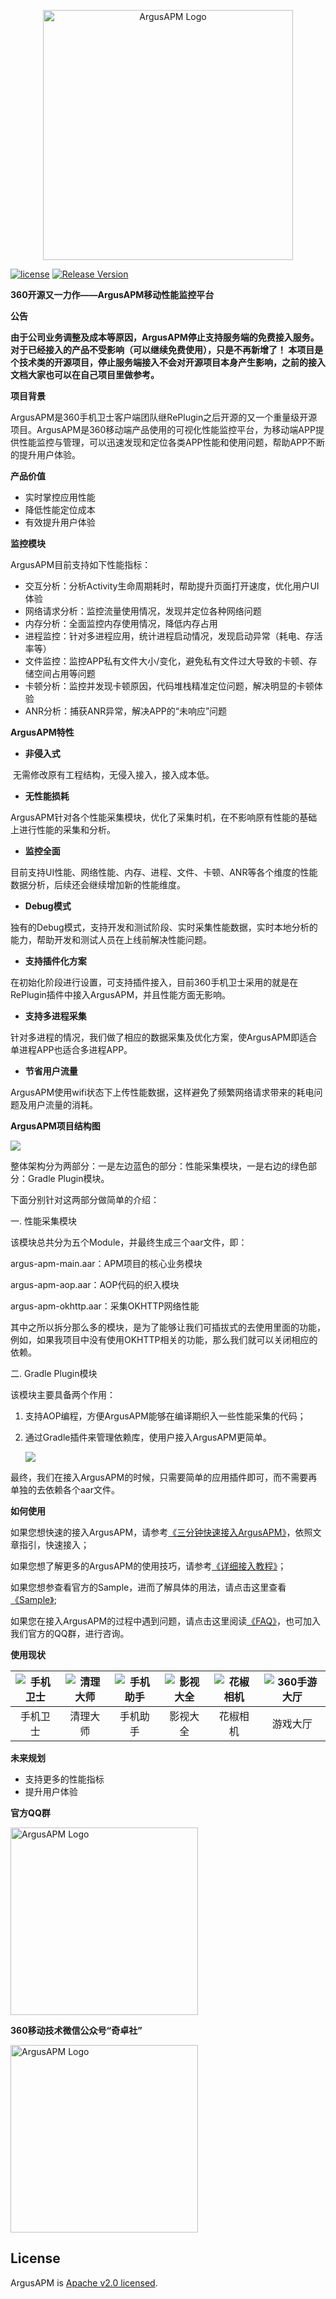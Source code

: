 <p align="center">
  <img alt="ArgusAPM Logo" src="https://github.com/Qihoo360/ArgusAPM/blob/master/doc/img/readme/ArgusAPM.jpeg" width="400"/>
</p>

[![license](http://img.shields.io/badge/license-Apache2.0-brightgreen.svg?style=flat)](https://github.com/Qihoo360/ArgusAPM/blob/master/LICENSE)
[![Release Version](https://img.shields.io/badge/release-2.0.1.1007-brightgreen.svg)](https://bintray.com/argusapm/argusapm/argus-apm-gradle)

**360开源又一力作——ArgusAPM移动性能监控平台**

**公告**

**由于公司业务调整及成本等原因，ArgusAPM停止支持服务端的免费接入服务。对于已经接入的产品不受影响（可以继续免费使用），只是不再新增了！
本项目是个技术类的开源项目，停止服务端接入不会对开源项目本身产生影响，之前的接入文档大家也可以在自己项目里做参考。**

**项目背景**

ArgusAPM是360手机卫士客户端团队继RePlugin之后开源的又一个重量级开源项目。ArgusAPM是360移动端产品使用的可视化性能监控平台，为移动端APP提供性能监控与管理，可以迅速发现和定位各类APP性能和使用问题，帮助APP不断的提升用户体验。


**产品价值**

- 实时掌控应用性能
- 降低性能定位成本
- 有效提升用户体验

**监控模块**

ArgusAPM目前支持如下性能指标：

- 交互分析：分析Activity生命周期耗时，帮助提升页面打开速度，优化用户UI体验
- 网络请求分析：监控流量使用情况，发现并定位各种网络问题
- 内存分析：全面监控内存使用情况，降低内存占用
- 进程监控：针对多进程应用，统计进程启动情况，发现启动异常（耗电、存活率等）
- 文件监控：监控APP私有文件大小/变化，避免私有文件过大导致的卡顿、存储空间占用等问题
- 卡顿分析：监控并发现卡顿原因，代码堆栈精准定位问题，解决明显的卡顿体验
- ANR分析：捕获ANR异常，解决APP的“未响应”问题

**ArgusAPM特性**

- **非侵入式**

​	无需修改原有工程结构，无侵入接入，接入成本低。

- **无性能损耗**

​	ArgusAPM针对各个性能采集模块，优化了采集时机，在不影响原有性能的基础上进行性能的采集和分析。

- **监控全面**

​	目前支持UI性能、网络性能、内存、进程、文件、卡顿、ANR等各个维度的性能数据分析，后续还会继续增加新的性能维度。

- **Debug模式**

​	独有的Debug模式，支持开发和测试阶段、实时采集性能数据，实时本地分析的能力，帮助开发和测试人员在上线前解决性能问题。

- **支持插件化方案**

​	在初始化阶段进行设置，可支持插件接入，目前360手机卫士采用的就是在RePlugin插件中接入ArgusAPM，并且性能方面无影响。

- **支持多进程采集**

​	针对多进程的情况，我们做了相应的数据采集及优化方案，使ArgusAPM即适合单进程APP也适合多进程APP。

- **节省用户流量**

​	ArgusAPM使用wifi状态下上传性能数据，这样避免了频繁网络请求带来的耗电问题及用户流量的消耗。

**ArgusAPM项目结构图**



![](https://raw.githubusercontent.com/Qihoo360/ArgusAPM/master/doc/img/readme/ArgusAPM架构图.png)

整体架构分为两部分：一是左边蓝色的部分：性能采集模块，一是右边的绿色部分：Gradle Plugin模块。

下面分别针对这两部分做简单的介绍：

一. 性能采集模块

该模块总共分为五个Module，并最终生成三个aar文件，即：

argus-apm-main.aar：APM项目的核心业务模块

argus-apm-aop.aar：AOP代码的织入模块

argus-apm-okhttp.aar：采集OKHTTP网络性能

其中之所以拆分那么多的模块，是为了能够让我们可插拔式的去使用里面的功能，例如，如果我项目中没有使用OKHTTP相关的功能，那么我们就可以关闭相应的依赖。

二. Gradle Plugin模块

该模块主要具备两个作用：

1. 支持AOP编程，方便ArgusAPM能够在编译期织入一些性能采集的代码；

2. 通过Gradle插件来管理依赖库，使用户接入ArgusAPM更简单。

   ![](https://raw.githubusercontent.com/Qihoo360/ArgusAPM/master/doc/img/readme/Gradle_APM.png)

最终，我们在接入ArgusAPM的时候，只需要简单的应用插件即可，而不需要再单独的去依赖各个aar文件。

**如何使用**

如果您想快速的接入ArgusAPM，请参考[《三分钟快速接入ArgusAPM》](https://github.com/Qihoo360/ArgusAPM/wiki/%E4%B8%89%E5%88%86%E9%92%9F%E5%BF%AB%E9%80%9F%E6%8E%A5%E5%85%A5)，依照文章指引，快速接入；

如果您想了解更多的ArgusAPM的使用技巧，请参考[《详细接入教程》](https://github.com/Qihoo360/ArgusAPM/wiki/%E7%A7%BB%E5%8A%A8%E6%80%A7%E8%83%BD%E7%9B%91%E6%8E%A7-SDK-%E8%AF%A6%E7%BB%86%E9%9B%86%E6%88%90%E6%96%87%E6%A1%A3)；

如果您想参查看官方的Sample，进而了解具体的用法，请点击这里查看[《Sample》](https://github.com/Qihoo360/ArgusAPM/tree/master/argus-apm/argus-apm-sample);

如果您在接入ArgusAPM的过程中遇到问题，请点击这里阅读[《FAQ》](https://github.com/Qihoo360/ArgusAPM/wiki/FAQ)，也可加入我们官方的QQ群，进行咨询。

**使用现状**

| ![手机卫士](https://raw.githubusercontent.com/Qihoo360/ArgusAPM/master/doc/img/readme/mobilesafe.png) | ![清理大师](https://raw.githubusercontent.com/Qihoo360/ArgusAPM/master/doc/img/readme/clean.png) | ![手机助手](https://raw.githubusercontent.com/Qihoo360/ArgusAPM/master/doc/img/readme/appstore.png) | ![影视大全](https://raw.githubusercontent.com/Qihoo360/ArgusAPM/master/doc/img/readme/movie.png) | ![花椒相机](https://raw.githubusercontent.com/Qihoo360/ArgusAPM/master/doc/img/readme/camera.png) | ![360手游大厅](https://raw.githubusercontent.com/Qihoo360/ArgusAPM/master/doc/img/readme/201736165776251_meitu_1.jpg) |
| :---------------------------------: | :---------------------------------: | :----------------------------: | :----------------------------: | :---------------------: | :--------------------------------------: |
|              手机卫士               |            清理大师            |            手机助手            |            影视大全            |        花椒相机         |                 游戏大厅                 |

**未来规划**

- 支持更多的性能指标
- 提升用户体验

**官方QQ群**

<p align="left">
  <img alt="ArgusAPM Logo" src="https://raw.githubusercontent.com/Qihoo360/ArgusAPM/master/doc/img/readme/qrcode_1542008553175.jpg" width="300"/>
</p>

**360移动技术微信公众号“奇卓社”**
<p align="left">
  <img alt="ArgusAPM Logo" src="https://raw.githubusercontent.com/Qihoo360/ArgusAPM/master/doc/img/readme/qizhuoshe_344.jpg" width="300" height="300"/>
  
## License

ArgusAPM is [Apache v2.0 licensed](./LICENSE).
